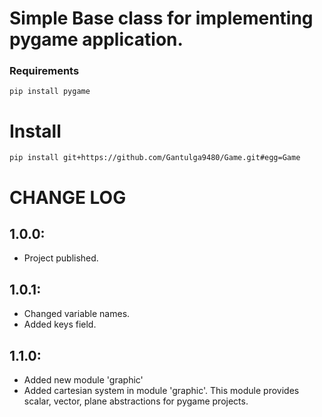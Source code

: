 # Simple Base class for implementing pygame application.

### Requirements
    pip install pygame

# Install
    pip install git+https://github.com/Gantulga9480/Game.git#egg=Game

# CHANGE LOG
## 1.0.0:
- Project published.
## 1.0.1:
- Changed variable names.
- Added keys field.
## 1.1.0:
- Added new module 'graphic'
- Added cartesian system in module 'graphic'. This module provides scalar, vector, plane abstractions for pygame projects.